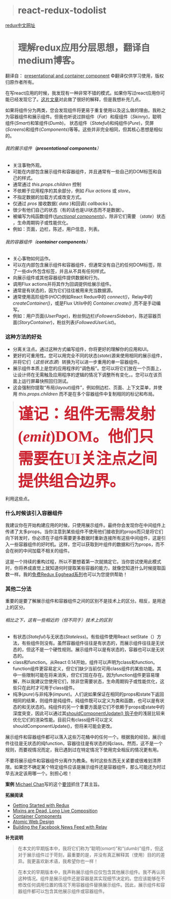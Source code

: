 > # react-redux-todolist
[redux中文网址](http://www.redux.org.cn/)

> # 理解redux应用分层思想，翻译自medium博客。

翻译自： [presentational and container component](https://medium.com/@dan_abramov/smart-and-dumb-components-7ca2f9a7c7d0) &copy;翻译仅供学习使用，版权归原作者所有。

在写react应用的时候，我发现有一种非常不错的模式。如果你写过react应用你可能已经发现它了。[这片文章](https://medium.com/@learnreact/container-components-c0e67432e005)对此做了很好的解释，但是我想补充几点。

如果将组件分为两类，您会发现组件将更易于重复使用以及这么做的理由。我称之为容器组件和展示组件。但我也听说过胖组件（_Fat_）和瘦组件（_Skinny_)，聪明组件(_Smart_)和笨组件(_Dumb_)， 状态组件（_Stateful_)和纯组件(_Pure_)，荧屏(_Screens_)和组件(_Components_)等等。这些并非完全相同，但其核心思想是相似的。     

###### 我的展示组件（**presentational components**）
- 关注事物外观。
- 可能在内部包含展示组件和容器组件，并且通常有一些自己的DOM标签和自己的样式。
- 通常通过 _this.props.children_ 控制
- 不依赖于应用程序的其余部分，例如 _Flux actions_ 或 _store_。
- 不指定数据的加载方式或改变方式。
- 仅通过 _pros_ 接收数据( _data_ )和回调( _callbacks_ )。
- 很少有他们自己的状态（有的话也是UI状态而不是数据）。
- 被编写为纯函数组件([_functional components_](https://reactjs.org/blog/2015/10/07/react-v0.14.html#stateless-functional-components))，除非它们需要 （_state_）状态 ，生命周期钩子或性能优化。
- 例如：页面，边栏，陈述，用户信息，列表。

###### 我的容器组件（**container components**）
- 关心事物如何运作。
- 可以在内部包含展示组件和容器组件，但通常没有自己的任何DOM标签，除了一些div外包含标签，并且从不具有任何样式。
- 向展示组件或其他容器组件提供数据和行为。
- 调用Flux actions并将其作为回调提供给展示组件。
- 通常是有状态的，因为它们往往被用来充当数据源。
- 通常使用高阶组件(_HOC_)例如React Redux中的 _connect()_，Relay中的 _createContainer()_，或是Flux Utils中的 _Container.create()_ ,而不是手动编写。
- 例如：用户页面(_UserPage_)，粉丝侧边栏(_FollowersSidebar_)，陈述容器页面(_StoryContainer_)，粉丝列表(_FollowedUserList_)。

### 这种方法的好处
- 分离关注点。通过这种方式编写组件，你将更好的理解你的应用和UI。
- 更好的可重用性。您可以用完全不同的状态(_state_)源来使用相同的展示组件，并将它们（_这些状态源_）转换为可以进一步重用的单一容器组件。
- 展示组件本质上是您的应用程序的“调色板”。您可以将它们放在一个页面上，让设计师在无需触及应用程序的逻辑的情况下调整所有变化，。您可以在该页面上运行屏幕快照回归测试。
- 这会强制你提取“布局(_layout_)组件”，例如侧边栏、页面、上下文菜单，并使用 _this.props.children_ 而不是在多个容器组件中复制相同的标记和布局。

> **<font color=#cb2431 size=7 face="黑体">谨记：组件无需发射(_emit_)DOM。他们只需要在UI关注点之间提供组合边界。</font>**

利用这些点。

### 什么时候该引入容器组件
我建议你在开始构建应用的时候，只使用展示组件。最终你会发现你在中间组件上传递了太多props。当你注意到某些组件不使用他们接收到的props而只是将它们向下转发时，你必须在子组件需要更多数据时重新连接所有这些中间组件，这是引入一些容器组件的好时机。这样，您可以获取到叶组件的数据和行为props，而不会在树的中间加载不相关的组件。

这是一个持续的重构过程，所以不要想着第一次就搞定它。当你尝试使用此模式时，你将养成直觉上就知道何时提取某些容器的能力，就像您知道什么时候提取函数一样。我的[免费Redux Egghead系列](https://egghead.io/series/getting-started-with-redux)也可以为您提供帮助！

### 其他二分法
重要的是要了解展示组件和容器组件之间的区别不是技术上的区分。相反，是用途上的区分。

###### 相比之下，这有一些相近的（但不同于）技术上的区别
- 有状态(_Stateful_)与无状态(_Stateless_)。有些组件使用React setState（）方法，有些组件则没有。虽然容器组件往往是有状态的，而展示组件往往是无状态的，但这不是一个硬性规则。展示组件可以是有状态的，容器也可以是无状态的。
- class和function。从React 0.14开始，组件可以声明为class和function。function组件更容易定义，但它们缺少当前仅可用class组件的某些功能。其中一些限制可能在将来消失，但它们现在存在。因为function组件更容易理解，所以我建议您使用它们，除非您需要状态，生命周期钩子或性能优化，这些只在此时才可用于class组件。
- 纯净(_pure_)与非纯净(_impure_)。人们说如果保证在相同的props和state下返回相同的结果，则组件是纯组件。纯组件既可以定义为类和函数，也可以是有状态的和无状态的。纯组件的另一个重要方面是它们不依赖于props或state中的深度突变，因此可以通过其[shouldComponentUpdate() 钩子中](https://facebook.github.io/react/docs/pure-render-mixin.html)的浅层比较来优化它们的渲染性能。目前只有class组件可以定义shouldComponentUpdate()，但将来可能会更改。 

展示组件和容器组件都可以落入这些万花桶中的任何一个。根据我的经验，展示组件往往是无状态的纯function，容器往往是有状态的纯class。然而，这不是一个规则，而要视情况而定，我已遇到过在特定情况下使用完全相反的情况更有用。

不要将展示组件和容器组件分离作为教条。有时这些东西无关紧要或很难划清界限。如果您不确定某个特定组件应该是展示组件还是容器组件，那么可能还为时过早去决定该用哪一个。别担心啦！

**案例**
[Michael Chan](https://twitter.com/chantastic)写的这个[要领](https://gist.github.com/chantastic/fc9e3853464dffdb1e3c)抓住了其主旨。

**拓展阅读**
- [Getting Started with Redux](https://egghead.io/series/getting-started-with-redux)
- [Mixins are Dead, Long Live Composition](https://medium.com/@dan_abramov/mixins-are-dead-long-live-higher-order-components-94a0d2f9e750)
- [Container Components](https://medium.com/@learnreact/container-components-c0e67432e005)
- [Atomic Web Design](http://bradfrost.com/blog/post/atomic-web-design/)
- [Building the Facebook News Feed with Relay](http://facebook.github.io/react/blog/2015/03/19/building-the-facebook-news-feed-with-relay.html)

**补充说明**
> 在本文的早期版本中，我将它们称为“聪明(_smart_)”和“(_dumb_)”组件，但这对于展示组件过于苛刻，最重要的是，并没有真正解释其（使用）目的的差异。我更喜欢新术语，我希望你也一样！

> 在本文的早期版本中，我声称展示组件应仅包含其他展示组件。我不再认同这种情况。组件是展示组件还是容器是其实现细节决定的。您应该能够在不修改任何调用位置的情况下用容器组件替换展示组件。因此，展示组件和容器组件都可以包含其他展示组件或容器组件。



